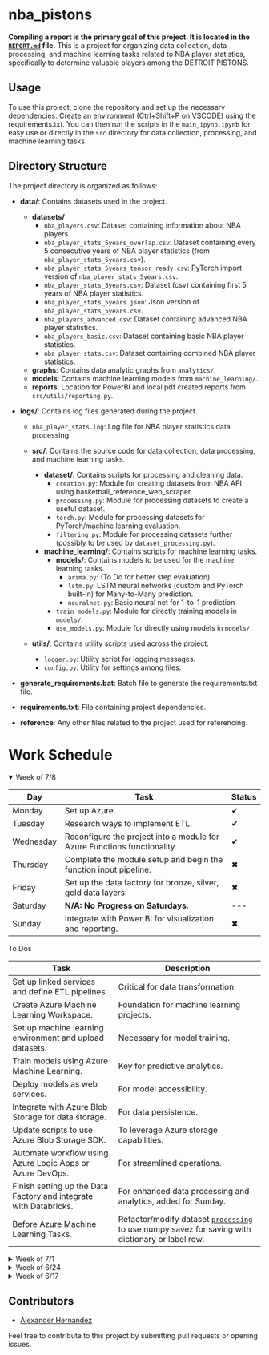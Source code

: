 # nba_pistons

**Compiling a report is the primary goal of this project. It is located in the [`REPORT.md`](REPORT.md) file.**
This is a project for organizing data collection, data processing, and machine learning tasks related to NBA player statistics, specifically to determine valuable players among the DETROIT PISTONS.


## Usage

To use this project, clone the repository and set up the necessary dependencies.
Create an environment (Ctrl+Shift+P on VSCODE) using the requirements.txt.
You can then run the scripts in the `main_ipynb.ipynb` for easy use or directly in the `src` directory for data collection, processing, and machine learning tasks.


## Directory Structure

The project directory is organized as follows:

- **data/**: Contains datasets used in the project.
  - **datasets/**
    - `nba_players.csv`: Dataset containing information about NBA players.
    - `nba_player_stats_5years_overlap.csv`: Dataset containing every 5 consecutive years of NBA player statistics (from `nba_player_stats_5years.csv`).
    - `nba_player_stats_5years_tensor_ready.csv`: PyTorch import version of `nba_player_stats_5years.csv`.
    - `nba_player_stats_5years.csv`: Dataset (csv) containing first 5 years of NBA player statistics.
    - `nba_player_stats_5years.json`: Json version of `nba_player_stats_5years.csv`.
    - `nba_players_advanced.csv`: Dataset containing advanced NBA player statistics.
    - `nba_players_basic.csv`: Dataset containing basic NBA player statistics.
    - `nba_player_stats.csv`: Dataset containing combined NBA player statistics.
  - **graphs**: Contains data analytic graphs from `analytics/`.
  - **models**: Contains machine learning models from `machine_learning/`.
  - **reports**: Location for PowerBI and local pdf created reports from `src/utils/reporting.py`.

- **logs/**: Contains log files generated during the project.
  - `nba_player_stats.log`: Log file for NBA player statistics data processing.

  - **src/**: Contains the source code for data collection, data processing, and machine learning tasks.

    - **dataset/**: Contains scripts for processing and cleaning data.
      - `creation.py`: Module for creating datasets from NBA API using basketball_reference_web_scraper.
      - `processing.py`: Module for processing datasets to create a useful dataset.
      - `torch.py`: Module for processing datasets for PyTorch/machine learning evaluation.
      - `filtering.py`: Module for processing datasets further (possibly to be used by `dataset_processing.py`).
    - **machine_learning/**: Contains scripts for machine learning tasks.
      - **models/**: Contains models to be used for the machine learning tasks.
        - `arima.py`: (To Do for better step evaluation)
        - `lstm.py`: LSTM neural networks (custom and PyTorch built-in) for Many-to-Many prediction.
        - `neuralnet.py`: Basic neural net for 1-to-1 prediction
      - `train_models.py`: Module for directly training models in `models/`.
      - `use_models.py`: Module for directly using models in `models/`.

  - **utils/**: Contains utility scripts used across the project.

    - `logger.py`: Utility script for logging messages.
    - `config.py`: Utility for settings among files.

- **generate_requirements.bat**: Batch file to generate the requirements.txt file.
- **requirements.txt**: File containing project dependencies.
- **reference**: Any other files related to the project used for referencing.


# Work Schedule

<details open>
  <summary>Week of 7/8</summary>

  | Day       | Task | Status |
  | --------- | --------- | --------- |
  | Monday    | Set up Azure. | &#x2714; |
  | Tuesday   | Research ways to implement ETL. | &#x2714; |
  | Wednesday | Reconfigure the project into a module for Azure Functions functionality. | &#x2714; |
  | Thursday  | Complete the module setup and begin the function input pipeline. | &#x2716; |
  | Friday    | Set up the data factory for bronze, silver, gold data layers. | &#x2716; |
  | Saturday  | **N/A: No Progress on Saturdays.** | --- |
  | Sunday    | Integrate with Power BI for visualization and reporting. | &#x2716; |


</details>

</details>
  <summary>To Dos </summary>

  | Task | Description |
  | ---- | ----------- |
  | Set up linked services and define ETL pipelines. | Critical for data transformation. |
  | Create Azure Machine Learning Workspace. | Foundation for machine learning projects. |
  | Set up machine learning environment and upload datasets. | Necessary for model training. |
  | Train models using Azure Machine Learning. | Key for predictive analytics. |
  | Deploy models as web services. | For model accessibility. |
  | Integrate with Azure Blob Storage for data storage. | For data persistence. |
  | Update scripts to use Azure Blob Storage SDK. | To leverage Azure storage capabilities. |
  | Automate workflow using Azure Logic Apps or Azure DevOps. | For streamlined operations. |
  | Finish setting up the Data Factory and integrate with Databricks. | For enhanced data processing and analytics, added for Sunday. |
  | Before Azure Machine Learning Tasks. | Refactor/modify dataset [`processing`]() to use numpy savez for saving with dictionary or label row. |

</details>

<details>
  <summary>Week of 7/1</summary>

  | Task | Result | Status |
  | --------- | --------- | --------- |
  | Explore Power BI, Azure, and Fabric | Decided on adapting project into Azure workflow with analytics into Fabric | &#x2714; |

</details>

<details>
  <summary>Week of 6/24</summary>

  | Day       | Task | Status |
  | --------- | --------- | --------- |
  | Monday    | Complete [`lstm`](src/machine_learning/models/lstm.py). <br> Look into [`REPORT.md`](REPORT.md) automation. | &#x2714; |
  | Tuesday   | Complete automation of [`reports`](reports/). | &#x2714; |
  | Wednesday | Look into Databricks implementation. Begin PowerBI testing. | &#x2714; |
  | Thursday  | Modify [`use_models.py`](src/machine_learning/use_models.py) use_model() for model prediction output. | &#x2714; |
  | Friday    | Complete prediction graphs and create average prediction bar graph in [`analytics`](src/dataset/analytics.py). <br> Look into PowerBI use cases over weekend and plan report. | &#x2714; |
  | Saturday  | **N/A: No Progress on Saturdays.** | --- |
  | Sunday    | Begin including Azure/Fabric/PowerBI for data organization, engineering, and reports. | &#x2714; |

</details>

<details>
  <summary>Week of 6/17</summary>

  | Day       | Task | Status |
  | --------- | --------- | --------- |
  | Monday    | Look into ARIMA and complete LSTM. | &#x2714; |
  | Tuesday   | Perform analytics for tasks and update `REPORT.md`. | &#x2714; |
  | Wednesday | Complete dataset expansion for any 5-year length players. | &#x2714; |
  | Thursday  | Complete `torch_overlap` to merge custom dataset. | &#x2714; |
  | Friday    | Create many(4)-to-one and one-to-one neural networks. | &#x2714; |
  | Saturday  | No Progress on Saturdays. <br> Meanwhile: Re-think dataset names for dataset. | --- |
  | Sunday    | Re-check and complete neural networks and start ARIMA preparation in `use_models`. <br> Perform analytics for tasks and update `REPORT.md`. | &#x2714; |

</details>


## Contributors

- [Alexander Hernandez](https://github.com/ahernandezjr)

Feel free to contribute to this project by submitting pull requests or opening issues.
